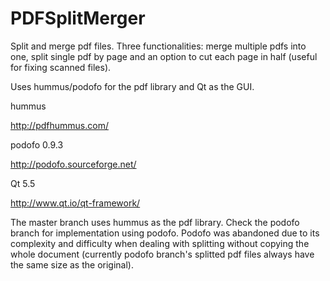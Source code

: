 # PDFSplitMerger
Split and merge pdf files. Three functionalities: merge multiple pdfs into one, split single pdf by page and an option to cut each page in half (useful for fixing scanned files).

Uses hummus/podofo for the pdf library and Qt as the GUI. 

hummus

http://pdfhummus.com/

podofo 0.9.3

http://podofo.sourceforge.net/

Qt 5.5

http://www.qt.io/qt-framework/


The master branch uses hummus as the pdf library. Check the podofo branch for implementation using podofo. Podofo was abandoned due to its complexity and difficulty when dealing with splitting without copying the whole document (currently podofo branch's splitted pdf files always have the same size as the original).

